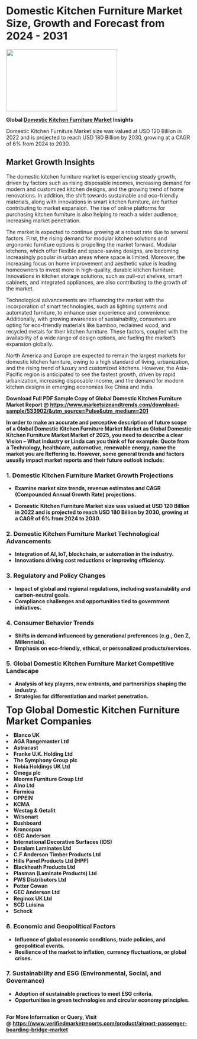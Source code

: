 <H1>Domestic Kitchen Furniture Market Size, Growth and Forecast from 2024 - 2031</H1><img class="aligncenter size-medium wp-image-584254" src="https://thirdeyenews.in/wp-content/uploads/2024/09/Global-Market-Research-300x168.jpeg" alt="" width="300" height="168" /><p><strong>Global&nbsp;<a href="https://www.marketsizeandtrends.com/download-sample/533902/&amp;utm_source=Pulse&amp;utm_medium=201">Domestic Kitchen Furniture Market</a> Insights</strong></p><p>Domestic Kitchen Furniture Market size was valued at USD 120 Billion in 2022 and is projected to reach USD 180 Billion by 2030, growing at a CAGR of 6% from 2024 to 2030.</p><p><h2>Market Growth Insights</h2> <p>The domestic kitchen furniture market is experiencing steady growth, driven by factors such as rising disposable incomes, increasing demand for modern and customized kitchen designs, and the growing trend of home renovations. In addition, the shift towards sustainable and eco-friendly materials, along with innovations in smart kitchen furniture, are further contributing to market expansion. The rise of online platforms for purchasing kitchen furniture is also helping to reach a wider audience, increasing market penetration.</p> <p><strong></strong></p> <p>The market is expected to continue growing at a robust rate due to several factors. First, the rising demand for modular kitchen solutions and ergonomic furniture options is propelling the market forward. Modular kitchens, which offer flexible and space-saving designs, are becoming increasingly popular in urban areas where space is limited. Moreover, the increasing focus on home improvement and aesthetic value is leading homeowners to invest more in high-quality, durable kitchen furniture. Innovations in kitchen storage solutions, such as pull-out shelves, smart cabinets, and integrated appliances, are also contributing to the growth of the market.</p> <p>Technological advancements are influencing the market with the incorporation of smart technologies, such as lighting systems and automated furniture, to enhance user experience and convenience. Additionally, with growing awareness of sustainability, consumers are opting for eco-friendly materials like bamboo, reclaimed wood, and recycled metals for their kitchen furniture. These factors, coupled with the availability of a wide range of design options, are fueling the market’s expansion globally.</p> <p>North America and Europe are expected to remain the largest markets for domestic kitchen furniture, owing to a high standard of living, urbanization, and the rising trend of luxury and customized kitchens. However, the Asia-Pacific region is anticipated to see the fastest growth, driven by rapid urbanization, increasing disposable income, and the demand for modern kitchen designs in emerging economies like China and India.</p> <p><strong></p><p><span class=""><strong>Download Full PDF Sample Copy of Global Domestic Kitchen Furniture Market Report</strong> @ <a href="https://www.marketsizeandtrends.com/download-sample/533902/&amp;utm_source=Pulse&amp;utm_medium=201" target="_blank">https://www.marketsizeandtrends.com/download-sample/533902/&amp;utm_source=Pulse&amp;utm_medium=201</a></span></p><p>In order to make an accurate and perceptive description of future scope of a Global&nbsp;Domestic Kitchen Furniture Market Market as Global&nbsp;Domestic Kitchen Furniture Market Market of 2025, you need to describe a clear Vision &ndash; What Industry or Linda can you think of for example: Quote from a Technology, healthcare, automotive, renewable energy, name the market you are Reffering to. However, some general trends and factors usually impact market reports and their future outlook include:</p><h3>1.&nbsp;<strong>Domestic Kitchen Furniture Market Growth Projections</strong></h3><ul><li>Examine market size trends, revenue estimates and CAGR (Compounded Annual Growth Rate) projections.</li><li><p>Domestic Kitchen Furniture Market size was valued at USD 120 Billion in 2022 and is projected to reach USD 180 Billion by 2030, growing at a CAGR of 6% from 2024 to 2030.</p></li></ul><h3>2.&nbsp;<strong>Domestic Kitchen Furniture Market Technological Advancements</strong></h3><ul><li>Integration of AI, IoT, blockchain, or automation in the industry.</li><li>Innovations driving cost reductions or improving efficiency.</li></ul><h3>3.&nbsp;<strong>Regulatory and Policy Changes</strong></h3><ul><li>Impact of global and regional regulations, including sustainability and carbon-neutral goals.</li><li>Compliance challenges and opportunities tied to government initiatives.</li></ul><h3>4.&nbsp;<strong>Consumer Behavior Trends</strong></h3><ul><li>Shifts in demand influenced by generational preferences (e.g., Gen Z, Millennials).</li><li>Emphasis on eco-friendly, ethical, or personalized products/services.</li></ul><h3>5.&nbsp;<strong>Global Domestic Kitchen Furniture Market Competitive Landscape</strong></h3><ul><li>Analysis of key players, new entrants, and partnerships shaping the industry.</li><li>Strategies for differentiation and market penetration.</li></ul><p data-pm-slice="1 1 []"><span style="color: inherit; font-family: inherit; font-size: 25px;">Top Global Domestic Kitchen Furniture Market Companies</span></p><div class="" data-test-id=""><p><li>Blanco UK</li><li> AGA Rangemaster Ltd</li><li> Astracast</li><li> Franke U.K. Holding Ltd</li><li> The Symphony Group plc</li><li> Nobia Holdings UK Ltd</li><li> Omega plc</li><li> Moores Furniture Group Ltd</li><li> Alno Ltd</li><li> Formica</li><li> OPPEIN</li><li> KCMA</li><li> Westag & Getalit</li><li> Wilsonart</li><li> Bushboard</li><li> Kronospan</li><li> GEC Anderson</li><li> International Decorative Surfaces (IDS)</li><li> Deralam Laminates Ltd</li><li> C.F Anderson Timber Products Ltd</li><li> Hills Panel Products Ltd (HPP)</li><li> Blackheath Products Ltd</li><li> Plasman (Laminate Products) Ltd</li><li> PWS Distributors Ltd</li><li> Potter Cowan</li><li> GEC Anderson Ltd</li><li> Reginox UK Ltd</li><li> SCD Luisina</li><li> Schock</li></p></div><h3>6.&nbsp;<strong>Economic and Geopolitical Factors</strong></h3><ul><li>Influence of global economic conditions, trade policies, and geopolitical events.</li><li>Resilience of the market to inflation, currency fluctuations, or global crises.</li></ul><h3>7.&nbsp;<strong>Sustainability and ESG (Environmental, Social, and Governance)</strong></h3><ul><li>Adoption of sustainable practices to meet ESG criteria.</li><li>Opportunities in green technologies and circular economy principles.</li></ul><h2><strong style="font-size: 14px;">For More Information or Query, Visit @&nbsp;</strong><a style="background-color: #ffffff; font-size: 14px;" href="https://www.marketsizeandtrends.com/report/domestic-kitchen-furniture-market/" target="_blank">https://www.verifiedmarketreports.com/product/airport-passenger-boarding-bridge-market</a></h2>
